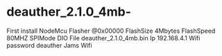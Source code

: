 # deauther_2.1.0_4mb-
First install NodeMcu Flasher  @0x00000   FlashSize 4Mbytes FlashSpeed 80MHZ SPIMode DIO File deauther_2.1.0_4mb.bin
Ip 192.168.4.1
Wifi password deauther
Jams Wifi
